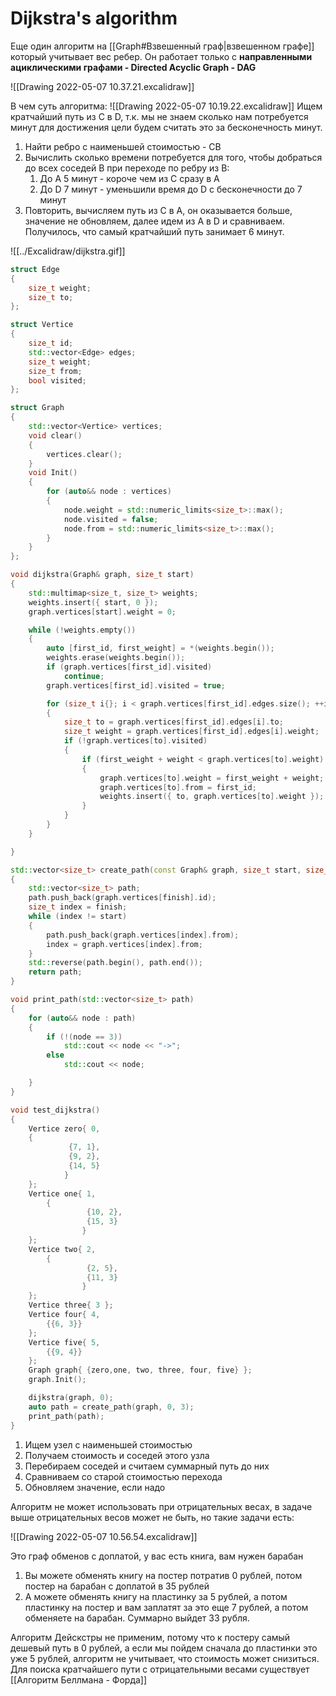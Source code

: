 # Dijkstra's algorithm
Еще один алгоритм на [[Graph#Взвешенный граф|взвешенном графе]] который учитывает вес ребер. Он работает только с **направленными ациклическими графами - Directed Acyclic Graph - DAG**

![[Drawing 2022-05-07 10.37.21.excalidraw]]

В чем суть алгоритма:
![[Drawing 2022-05-07 10.19.22.excalidraw]]
Ищем кратчайший путь из C в D, т.к. мы не знаем сколько нам потребуется минут для достижения цели будем считать это за бесконечность минут.
1. Найти ребро с наименьшей стоимостью - CB
2. Вычислить сколько времени потребуется для того, чтобы добраться до всех соседей B при переходе по ребру из B:
	1. До A  5 минут - короче чем из C сразу в A
	2. До D 7 минут - уменьшили время до D с бесконечности до 7 минут
3. Повторить, вычисляем путь из С в A, он оказывается больше, значение не обновляем, далее идем из A в D и сравниваем. Получилось, что самый кратчайший путь занимает 6 минут.

![[../Excalidraw/dijkstra.gif]]

```cpp
struct Edge
{
	size_t weight;
	size_t to;
};

struct Vertice
{
	size_t id;
	std::vector<Edge> edges;
	size_t weight;
	size_t from;
	bool visited;
};

struct Graph
{
	std::vector<Vertice> vertices;
	void clear()
	{
		vertices.clear();
	}
	void Init()
	{
		for (auto&& node : vertices)
		{
			node.weight = std::numeric_limits<size_t>::max();
			node.visited = false;
			node.from = std::numeric_limits<size_t>::max();
		}
	}
};

void dijkstra(Graph& graph, size_t start)
{
	std::multimap<size_t, size_t> weights;
	weights.insert({ start, 0 });
	graph.vertices[start].weight = 0;

	while (!weights.empty())
	{
		auto [first_id, first_weight] = *(weights.begin());
		weights.erase(weights.begin());
		if (graph.vertices[first_id].visited)
			continue;
		graph.vertices[first_id].visited = true;

		for (size_t i{}; i < graph.vertices[first_id].edges.size(); ++i)
		{
			size_t to = graph.vertices[first_id].edges[i].to;
			size_t weight = graph.vertices[first_id].edges[i].weight;
			if (!graph.vertices[to].visited)
			{
				if (first_weight + weight < graph.vertices[to].weight)
				{
					graph.vertices[to].weight = first_weight + weight;
					graph.vertices[to].from = first_id;
					weights.insert({ to, graph.vertices[to].weight });
				}
			}
		}
	}

}

std::vector<size_t> create_path(const Graph& graph, size_t start, size_t finish)
{
	std::vector<size_t> path;
	path.push_back(graph.vertices[finish].id);
	size_t index = finish;
	while (index != start)
	{
		path.push_back(graph.vertices[index].from);
		index = graph.vertices[index].from;
	}
	std::reverse(path.begin(), path.end());
	return path;
}

void print_path(std::vector<size_t> path)
{
	for (auto&& node : path)
	{
		if (!(node == 3))
			std::cout << node << "->";
		else
			std::cout << node;

	}
}

void test_dijkstra()
{
	Vertice zero{ 0,
	{
			 {7, 1},
			 {9, 2},
			 {14, 5}
			}
	};
	Vertice one{ 1,
		{
				 {10, 2},
				 {15, 3}
				}
	};
	Vertice two{ 2,
		{
				 {2, 5},
				 {11, 3}
				}
	};
	Vertice three{ 3 };
	Vertice four{ 4,
		{{6, 3}}
	};
	Vertice five{ 5,
		{{9, 4}}
	};
	Graph graph{ {zero,one, two, three, four, five} };
	graph.Init();

	dijkstra(graph, 0);
	auto path = create_path(graph, 0, 3);
	print_path(path);
}
```

1. Ищем узел с наименьшей стоимостью
2. Получаем стоимость и соседей этого узла
3. Перебираем соседей и считаем суммарный путь до них
4. Сравниваем со старой стоимостью перехода
5. Обновляем значение, если надо


Алгоритм не может использовать при отрицательных весах, в задаче выше отрицательных весов может не быть, но такие задачи есть:

![[Drawing 2022-05-07 10.56.54.excalidraw]]

Это граф обменов с доплатой, у вас есть книга, вам нужен барабан
1. Вы можете обменять книгу на постер потратив 0 рублей, потом постер на барабан с доплатой в 35 рублей
2. А можете обменять книгу на пластинку за 5 рублей, а потом пластинку на постер и вам заплатят за это еще 7 рублей, а потом обменяете на барабан. Суммарно выйдет 33 рубля.

Алгоритм Дейскстры не применим, потому что к постеру самый дешевый путь в 0 рублей, а если мы пойдем сначала до пластинки это уже 5 рублей, алгоритм не учитывает, что стоимость может снизиться. Для поиска кратчайшего пути с отрицательными весами существует [[Алгоритм Беллмана - Форда]]